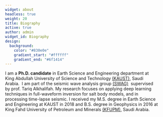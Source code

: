 ```yaml
---
widget: about
headless: true
weight: 20
title: Biography
active: true
author: admin
widget_id: Biography
design:
  background:
    color: "#830e0e"
    gradient_start: "#ffffff"
    gradient_end: "#6f1414"
---
```

I am a **Ph.D. candidate** in Earth Science and Engineering department at King Abdullah University of Science and Technology [(KAUST)](https://www.kaust.edu.sa/en), Saudi Arabia.  I am part of the seismic wave analysis group [(SWAG)](https://swag-kaust.github.io/swag-paper-template/)  supervised by prof. Tariq Alkhalifah. My research focuses on applying deep learning techniques in full-waveform inversion for salt body models, and in processing time-lapse seismic. I received my M.S. degree in Earth Science and Engineering at KAUST in 2018 and B.S. degree in Geophysics in 2016 at King Fahd University of Petroleum and Minerals [(KFUPM)](http://www.kfupm.edu.sa/Default.aspx), Saudi Arabia.